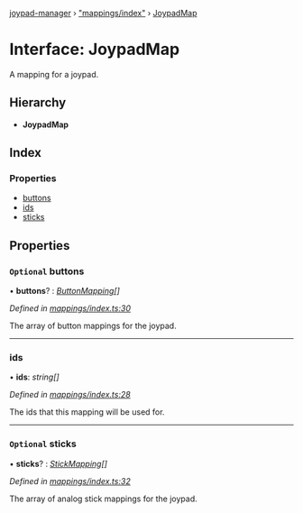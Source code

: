 [joypad-manager](../README.md) › ["mappings/index"](../modules/_mappings_index_.md) › [JoypadMap](_mappings_index_.joypadmap.md)

# Interface: JoypadMap

A mapping for a joypad.

## Hierarchy

* **JoypadMap**

## Index

### Properties

* [buttons](_mappings_index_.joypadmap.md#optional-buttons)
* [ids](_mappings_index_.joypadmap.md#ids)
* [sticks](_mappings_index_.joypadmap.md#optional-sticks)

## Properties

### `Optional` buttons

• **buttons**? : *[ButtonMapping](_mappings_index_.buttonmapping.md)[]*

*Defined in [mappings/index.ts:30](https://github.com/nvitaterna/joypad-manager/blob/d0042f5/src/mappings/index.ts#L30)*

The array of button mappings for the joypad.

___

###  ids

• **ids**: *string[]*

*Defined in [mappings/index.ts:28](https://github.com/nvitaterna/joypad-manager/blob/d0042f5/src/mappings/index.ts#L28)*

The ids that this mapping will be used for.

___

### `Optional` sticks

• **sticks**? : *[StickMapping](_mappings_index_.stickmapping.md)[]*

*Defined in [mappings/index.ts:32](https://github.com/nvitaterna/joypad-manager/blob/d0042f5/src/mappings/index.ts#L32)*

The array of analog stick mappings for the joypad.
